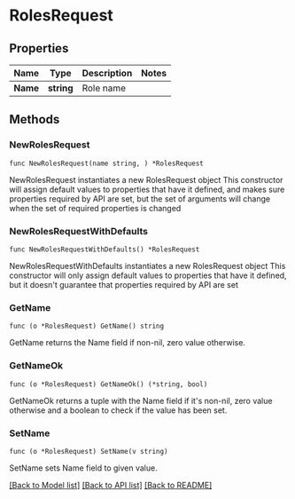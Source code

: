 # RolesRequest

## Properties

Name | Type | Description | Notes
------------ | ------------- | ------------- | -------------
**Name** | **string** | Role name | 

## Methods

### NewRolesRequest

`func NewRolesRequest(name string, ) *RolesRequest`

NewRolesRequest instantiates a new RolesRequest object
This constructor will assign default values to properties that have it defined,
and makes sure properties required by API are set, but the set of arguments
will change when the set of required properties is changed

### NewRolesRequestWithDefaults

`func NewRolesRequestWithDefaults() *RolesRequest`

NewRolesRequestWithDefaults instantiates a new RolesRequest object
This constructor will only assign default values to properties that have it defined,
but it doesn't guarantee that properties required by API are set

### GetName

`func (o *RolesRequest) GetName() string`

GetName returns the Name field if non-nil, zero value otherwise.

### GetNameOk

`func (o *RolesRequest) GetNameOk() (*string, bool)`

GetNameOk returns a tuple with the Name field if it's non-nil, zero value otherwise
and a boolean to check if the value has been set.

### SetName

`func (o *RolesRequest) SetName(v string)`

SetName sets Name field to given value.



[[Back to Model list]](../README.md#documentation-for-models) [[Back to API list]](../README.md#documentation-for-api-endpoints) [[Back to README]](../README.md)


